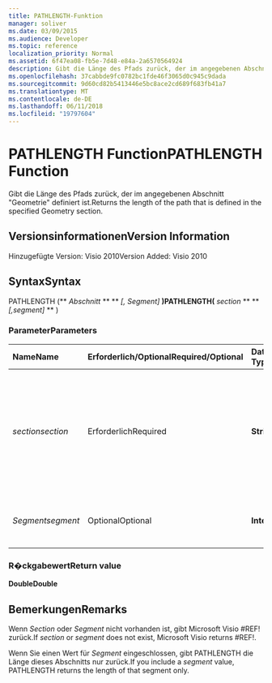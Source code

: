 ```yaml
---
title: PATHLENGTH-Funktion
manager: soliver
ms.date: 03/09/2015
ms.audience: Developer
ms.topic: reference
localization_priority: Normal
ms.assetid: 6f47ea08-fb5e-7d48-e84a-2a6570564924
description: Gibt die Länge des Pfads zurück, der im angegebenen Abschnitt "Geometrie" definiert ist.
ms.openlocfilehash: 37cabbde9fc0782bc1fde46f3065d0c945c9dada
ms.sourcegitcommit: 9d60cd82b5413446e5bc8ace2cd689f683fb41a7
ms.translationtype: MT
ms.contentlocale: de-DE
ms.lasthandoff: 06/11/2018
ms.locfileid: "19797604"
---
```

# <a name="pathlength-function"></a><span data-ttu-id="7a7fb-103">PATHLENGTH Function</span><span class="sxs-lookup"><span data-stu-id="7a7fb-103">PATHLENGTH Function</span></span>

<span data-ttu-id="7a7fb-104">Gibt die Länge des Pfads zurück, der im angegebenen Abschnitt "Geometrie" definiert ist.</span><span class="sxs-lookup"><span data-stu-id="7a7fb-104">Returns the length of the path that is defined in the specified Geometry section.</span></span>
  
## <a name="version-information"></a><span data-ttu-id="7a7fb-105">Versionsinformationen</span><span class="sxs-lookup"><span data-stu-id="7a7fb-105">Version Information</span></span>

<span data-ttu-id="7a7fb-106">Hinzugefügte Version: Visio 2010</span><span class="sxs-lookup"><span data-stu-id="7a7fb-106">Version Added: Visio 2010</span></span> 
  
## <a name="syntax"></a><span data-ttu-id="7a7fb-107">Syntax</span><span class="sxs-lookup"><span data-stu-id="7a7fb-107">Syntax</span></span>

<span data-ttu-id="7a7fb-108">PATHLENGTH (** *Abschnitt* ** ** *[, Segment]* **)</span><span class="sxs-lookup"><span data-stu-id="7a7fb-108">PATHLENGTH(** *section* ** ** *[,segment]* ** )</span></span> 
  
### <a name="parameters"></a><span data-ttu-id="7a7fb-109">Parameter</span><span class="sxs-lookup"><span data-stu-id="7a7fb-109">Parameters</span></span>

|<span data-ttu-id="7a7fb-110">**Name**</span><span class="sxs-lookup"><span data-stu-id="7a7fb-110">**Name**</span></span>|<span data-ttu-id="7a7fb-111">**Erforderlich/Optional**</span><span class="sxs-lookup"><span data-stu-id="7a7fb-111">**Required/Optional**</span></span>|<span data-ttu-id="7a7fb-112">**Datentyp**</span><span class="sxs-lookup"><span data-stu-id="7a7fb-112">**Data Type**</span></span>|<span data-ttu-id="7a7fb-113">**Beschreibung**</span><span class="sxs-lookup"><span data-stu-id="7a7fb-113">**Description**</span></span>|
|:-----|:-----|:-----|:-----|
| <span data-ttu-id="7a7fb-114">_section_</span><span class="sxs-lookup"><span data-stu-id="7a7fb-114">_section_</span></span> <br/> |<span data-ttu-id="7a7fb-115">Erforderlich</span><span class="sxs-lookup"><span data-stu-id="7a7fb-115">Required</span></span>  <br/> |<span data-ttu-id="7a7fb-116">**String**</span><span class="sxs-lookup"><span data-stu-id="7a7fb-116">**String**</span></span> <br/> |<span data-ttu-id="7a7fb-117">Der Abschnitt "Geometrie", der den Pfad darstellt, angegeben mit einer Referenz auf dessen Zelle "Path" (z. B. Geometrie1.Path).</span><span class="sxs-lookup"><span data-stu-id="7a7fb-117">The Geometry section that represents the path, specified by a reference to its Path cell (for example, Geometry1.Path).</span></span>  <br/> |
| <span data-ttu-id="7a7fb-118">_Segment_</span><span class="sxs-lookup"><span data-stu-id="7a7fb-118">_segment_</span></span> <br/> |<span data-ttu-id="7a7fb-119">Optional</span><span class="sxs-lookup"><span data-stu-id="7a7fb-119">Optional</span></span>  <br/> |<span data-ttu-id="7a7fb-120">**Integer**</span><span class="sxs-lookup"><span data-stu-id="7a7fb-120">**Integer**</span></span> <br/> |<span data-ttu-id="7a7fb-121">Das auf 1 basierende Segment des zu messenden Pfads.</span><span class="sxs-lookup"><span data-stu-id="7a7fb-121">The 1-based segment of the path to measure.</span></span>  <br/> |
   
### <a name="return-value"></a><span data-ttu-id="7a7fb-122">R�ckgabewert</span><span class="sxs-lookup"><span data-stu-id="7a7fb-122">Return value</span></span>

 <span data-ttu-id="7a7fb-123">**Double**</span><span class="sxs-lookup"><span data-stu-id="7a7fb-123">**Double**</span></span>
  
## <a name="remarks"></a><span data-ttu-id="7a7fb-124">Bemerkungen</span><span class="sxs-lookup"><span data-stu-id="7a7fb-124">Remarks</span></span>

<span data-ttu-id="7a7fb-125">Wenn _Section_ oder _Segment_ nicht vorhanden ist, gibt Microsoft Visio #REF! zurück.</span><span class="sxs-lookup"><span data-stu-id="7a7fb-125">If  _section_ or  _segment_ does not exist, Microsoft Visio returns #REF!.</span></span> 
  
<span data-ttu-id="7a7fb-126">Wenn Sie einen Wert für _Segment_ eingeschlossen, gibt PATHLENGTH die Länge dieses Abschnitts nur zurück.</span><span class="sxs-lookup"><span data-stu-id="7a7fb-126">If you include a  _segment_ value, PATHLENGTH returns the length of that segment only.</span></span> 
  

